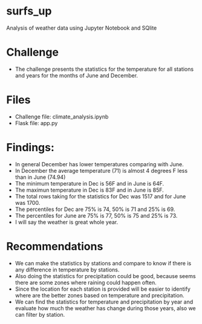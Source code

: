 # surfs_up
Analysis of weather data using Jupyter Notebook and SQlite
# Challenge
- The challenge presents the statistics for the temperature for all stations and years for the months of June and December.
# Files 
- Challenge file: climate_analysis.ipynb
- Flask file: app.py
# Findings:
  - In general December has lower temperatures comparing with June.
  - In December the average temperature (71) is almost 4 degrees F less than in June (74.94)
  - The minimum temperature in Dec is 56F and in June is 64F.
  - The maximun temperature in Dec is 83F and in June is 85F.
  - The total rows taking for the statistics for Dec was 1517 and for June was 1700.
  - The percentiles for Dec are 75% is 74, 50% is 71 and 25% is 69.  
  - The percentiles for June are 75% is 77, 50% is 75 and 25% is 73. 
  - I will say the weather is great whole year. 
  
# Recommendations
  - We can make the statistics by stations and compare to know if there is any difference in temperature by stations.
  - Also doing the statistics for precipitation could be good, because seems there are some zones where raining could happen often.
  - Since the location for each station is provided will be easier to identify where are the better zones based on temperature and precipitation.
  - We can find the statistics for temperature and precipitation by year and evaluate how much the weather has change during those years, also we can filter by station.
